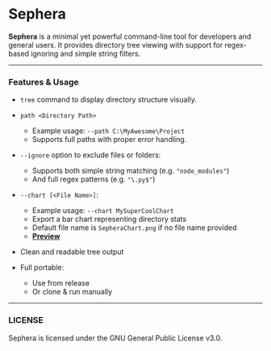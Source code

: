 # Sephera

**Sephera** is a minimal yet powerful command-line tool for developers and general users. It provides directory tree viewing with support for regex-based ignoring and simple string filters.

--- 

### Features & Usage
- `tree` command to display directory structure visually.
- `path <Directory Path>`
    - Example usage: `--path C:\MyAwesome\Project`
    - Supports full paths with proper error handling.

- `--ignore` option to exclude files or folders:
    - Supports both simple string matching (e.g. `"node_modules"`)
    - And full regex patterns (e.g. `"\.py$"`)
    
- `--chart [<File Name>]`:
    - Example usage: `--chart MySuperCoolChart`
    - Export a bar chart representing directory stats
    - Default file name is `SepheraChart.png` if no file name provided
    - **[Preview](./preview/SepheraChart.png)**

- Clean and readable tree output
- Full portable:
    - Use from release
    - Or clone & run manually
---

### LICENSE
Sephera is licensed under the GNU General Public License v3.0.
